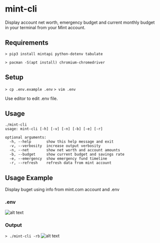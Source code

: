 # mint-cli
Display account net worth, emergency budget and current monthly budget in your terminal from your Mint account.

## Requirements
```> pip3 install mintapi python-dotenv tabulate```

```> pacman -S(apt install) chromium-chromedriver```

## Setup

```> cp .env.example .env```
```> vim .env```

Use editor to edit .env file.

## Usage

```
./mint-cli
usage: mint-cli [-h] [-v] [-n] [-b] [-e] [-r]

optional arguments:
  -h, --help       show this help message and exit
  -v, --verbosity  increase output verbosity
  -n, --net        show net worth and account amounts
  -b, --budget     show current budget and savings rate
  -e, --emergency  show emergency fund timeline
  -r, --refresh    refresh data from mint account
  ```

## Usage Example
Display buget using info from mint.com account and .env
### .env
![alt text](https://i.imgur.com/bw07nJm.jpg)

### Output
```> ./mint-cli -rb```
![alt text](https://i.imgur.com/D2vZ066.jpg)
